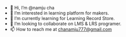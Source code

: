 - 👋 Hi, I’m @namju cha
- 👀 I’m interested in learning platform for makers.
- 🌱 I’m currently learning for Learning Record Store.
- 💞️ I’m looking to collaborate on LMS & LRS programer.
- 📫 How to reach me at chanamju777@gmail.com

<!---
namjucha/namjucha is a ✨ special ✨ repository because its `README.md` (this file) appears on your GitHub profile.
You can click the Preview link to take a look at your changes.
--->
